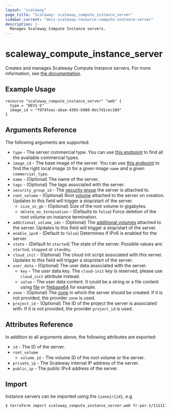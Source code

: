 ```yaml
---
layout: "scaleway"
page_title: "Scaleway: scaleway_compute_instance_server"
sidebar_current: "docs-scaleway-resource-compute-instance-server"
description: |-
  Manages Scaleway Compute Instance servers.
---
```


# scaleway_compute_instance_server

Creates and manages Scaleway Compute Instance servers. For more information, see [the documentation](https://developers.scaleway.com/en/products/instance/api/#servers-8bf7d7).

## Example Usage

```hcl
resource "scaleway_compute_instance_server" "web" {
  type = "DEV1-S"
  image_id = "f974feac-abae-4365-b988-8ec7d1cec10d"
}
```

## Arguments Reference

The following arguments are supported:

- `type` - The server commercial type. You can use [this endpoint](https://api.scaleway.com/instance/v1/zones/fr-par-1/products/servers) to find all the available commercial types.
- `image_id` - The base image of the server. You can use [this endpoint](https://api-marketplace.scaleway.com/images?page=1&per_page=100) to find the right local image `ID` for a given image `name` and a given `commercial_type`.
- `name` - (Optional) The name of the server.
- `tags` - (Optional) The tags associated with the server.
- `security_group_id` - The [security group](https://developers.scaleway.com/en/products/instance/api/#security-groups-8d7f89) the server is attached to.
- `root_volume` - (Optional) Root [volume](https://developers.scaleway.com/en/products/instance/api/#volumes-7e8a39) attached to the server on creation. Updates to this field will trigger a stop/start of the server.
  - `size_in_gb` - (Optional) Size of the root volume in gigabytes.
  - `delete_on_termination` - (Defaults to `false`) Force deletion of the root volume on instance termination.
- `additional_volume_ids` - (Optional) The [additional volumes](https://developers.scaleway.com/en/products/instance/api/#volumes-7e8a39) attached to the server. Updates to this field will trigger a stop/start of the server.
- `enable_ipv6` - (Default to `false`) Determines if IPv6 is enabled for the server.
- `state` - (Default to `started`) The state of the server. Possible values are: `started`, `stopped` or `standby`.
- `cloud_init` - (Optional) The cloud init script associated with this server. Updates to this field will trigger a stop/start of the server.
- `user_data` - (Optional) The user data associated with the server.
  - `key` - The user data key. The `cloud-init` key is reserved, please use `cloud_init` attribute instead.
  - `value` - The user data content. It could be a string or a file content using [file](https://www.terraform.io/docs/configuration/functions/file.html) or [filebase64](https://www.terraform.io/docs/configuration/functions/filebase64.html) for example.
- `zone` - (Optional) The [zone](https://developers.scaleway.com/en/quickstart/#zone-definition) in which the server should be created. If it is not provided, the provider `zone` is used.
- `project_id` - (Optional) The ID of the project the server is associated with. If it is not provided, the provider `project_id` is used.

## Attributes Reference

In addition to all arguments above, the following attributes are exported:

- `id` - The ID of the server.
- `root_volume`
  - `volume_id` - The volume ID of the root volume or the server.
- `private_ip` - The Scaleway internal IP address of the server.
- `public_ip` - The public IPv4 address of the server.

## Import

Instance servers can be imported using the `{zone}/{id}`, e.g.

```bash
$ terraform import scaleway_compute_instance_server.web fr-par-1/11111111-1111-1111-1111-111111111111
```
